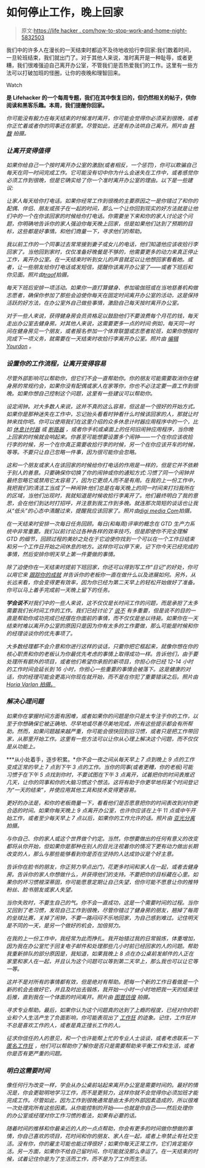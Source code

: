 # 如何停止工作，晚上回家

> 原文:[https://life hacker . com/how-to-stop-work-and-home-night-5832503](https://lifehacker.com/how-to-stop-working-and-go-home-at-night-5832503)

我们中的许多人在漫长的一天结束时都迫不及待地收拾行李回家:我们数着时间，一旦轮班结束，我们就出门了。对于其他人来说，准时离开是一种耻辱，或者更糟，我们很难强迫自己离开办公室，不管我们是否热爱我们的工作。这里有一些方法可以打破加班的怪圈，让你的夜晚和理智回来。

Watch

[](http://lifehacker.com/tag/blast-from-the-past)**是 Lifehacker 的一个每周专题，我们在其中恢复旧的，但仍然相关的帖子，供你阅读和黑客乐趣。本周，我们提醒你回家。**

*你可能没有毅力在每天结束的时候准时离开，你可能会觉得你必须呆到很晚，或者你正忙着或者你的同事还在那里。尽管如此，还是有办法哄自己离开。*照片由* [*韩馥*](http://www.flickr.com/photos/jabberwocky381/2511020194/in/photostream/) *拍摄。**

### *让离开变得值得*

*如果你给自己一个按时离开办公室的激励(或者相反，一个惩罚)，你可以欺骗自己每天在同一时间完成工作。它可能没有切中你为什么会迷失在工作中，或者感觉你必须工作到很晚，但是它确实给了你一个准时离开办公室的理由。以下是一些建议:*

*让家人每天给你打电话。如果你经常工作到很晚的主要原因之一是你错过了和你的配偶、伴侣、朋友或孩子在一起的时间，那么一个让你回到现实的好方法就是让他们中的一个在你该回家的时候给你打电话。你需要坐下来和你的家人讨论这个问题，你明确地告诉你的家人强迫你每天晚上回家，但是如果他们达到了预期的目标，这些都是好事情。和他们商量一下，寻求他们的帮助。*

*我以前工作的一个同事过去常常接到妻子或女儿的电话，他们知道他应该收拾行李回家了。当他回到家时，仅仅准备好晚餐是不够的，他需要更多的动力来真正停止工作，离开办公室。在一天结束时听到女儿的声音就足以让他想回家看看她。或者，让一些朋友给你打电话或发短信，提醒你该离开办公室了——或者下班后和你见面。*照片由*[*traaf*](http://www.flickr.com/photos/traaf/4649802750/)*拍摄。**

*每天下班后安排一项活动。如果你一直打算健身、参加瑜伽班或在当地慈善机构做志愿者，确保你参加了那些会迫使你每天在固定时间离开办公室的活动，这是保持活跃的好方法，在办公室外自己做些事情，激励自己每天按时离开办公室。*

*对于一些人来说，获得健身房会员资格足以鼓励他们不要浪费每个月花的钱，每天走出办公室去健身房。对其他人来说，这需要更多一点的时间:例如，每天同一时间在健身房见一个朋友，或者报名参加一个体育联盟或志愿者轮班，如果你想按时完成下一项义务，就需要在一天结束时收拾行李离开办公室。*照片由* [*编辑 Yourdon*](http://www.flickr.com/photos/yourdon/3592318078/) *。**

### *设置你的工作流程，让离开变得容易*

*尽管外部影响可以帮助你，但它们不会一直帮助你。你的朋友可能需要取消你在健身房的常规约会，如果你没有配偶或家人在家等你，你也不必注定要一直工作到很晚。如果你想自己控制这个问题，这里有一些建议可以帮助你。*

*设定闹钟。对大多数人来说，这并不真的这么容易，但这是一个很好的开始方式。如果你是那种迷失在工作中，忘记抬头看看时钟看什么时候该回家的人，那就让时钟来找你吧。你可以使用我们在这里介绍的众多休息计时器应用程序中的一个，比如 [休息计时器](http://lifehacker.com/bolster-and-track-your-productivity-with-work-break-tim-338143) 或 [断路器](http://lifehacker.com/breaker-reminds-you-to-take-breaks-or-go-back-to-work-5831560) ，或者你手机或桌面上的任何旧闹钟应用程序，当你晚上回家的时候就会响起来。你甚至可能想要设置多个闹钟——一个在你应该收拾行李的时候，另一个在你真正需要收拾行李的时候，另一个在你应该开车的时候，等等。不要只让自己忽略一件事，因为很可能你会忽略。*

*这和一个朋友或家人在该回家的时候给你打电话的作用是一样的，但是它并不依赖于别人的善意。只要确保你切换了你的闹钟或你的通知方式:习惯了同一个闹钟并最终忽略它或禁用它太容易了，因为它更烦人而不是有用。在我的上一份工作中，我把我们的清洁工当成了一种闹钟:他们总是在每天晚上的同一时间来打扫我所在的区域，当他们出现时，我就知道是时候收拾行李离开了。他们最终明白了我的意思，会在他们到达时打招呼，并注意到我工作到多晚。就连那次简短的谈话也让我从“低头”的心态中清醒过来，提醒我应该回家了。*照片由*[*digi media Com*](http://www.flickr.com/photos/digitpedia/4555452320/)*拍摄。**

*在一天结束时安排一次每日任务回顾。每日(和每周)评审的概念在 GTD 生产力系统中非常重要。我们以前讨论过各种各样的效率技巧，但是即使你不完全理解 GTD 的细节，回顾过程的美妙之处在于它迫使你找到一个可以在一个工作日结束和另一个工作日开始之间休息的地方。这样你可以停下来，记下你今天已经完成的事情，然后安排你明天早上第一件要做的事情。*

*除了迫使你在一天结束时提前下班回家，你还可以得到写工作“日记”的好处，你可以用它来 [跟踪你的成就](http://lifehacker.com/keep-a-work-diary-to-minimize-mistakes-and-document-suc-5816473) 并告诉你的老板你一直在做什么以及进展如何。另外，从长远来看，你会变得更有效率，因为你已经为第二天早上的轻松开始做好了准备。你可以马上着手完成前一天晚上留下的任务。*

***学会说不**对我们中的一些人来说，这不仅仅是长时间工作的问题，而是承担了太多需要我们长时间工作的工作。我们已经讨论了 [说不](http://lifehacker.com/say-no-without-wrecking-your-career-5795113) 有多重要，但是说不的目的一直是帮助你成功完成已经摆在你面前的事情，而不仅仅是坐以待毙。如果你在一天结束时难以离开办公室的原因只是因为你有太多的工作要做，那么可能是时候和你的经理谈谈你的优先事项了。*

*大多数经理都不会介意和你进行这样的谈话，只要你把它框起来，就像你想在你的核心职责和你的老板认为你最优先考虑的事情上取得成功一样。告诉他们，由于要处理所有额外的项目，或者他们希望你承担的新项目，你担心你已经 12-14 小时的工作时间会延长到 16 小时，你担心一些重要的事情会被落下。这是健康的对话，你的经理可能会更高兴你现在就开始，而不是在你犯了重要错误之后。照片由 [*Horia Varlan 拍摄。*](http://www.flickr.com/photos/horiavarlan/4536149424/)*

### *解决心理问题*

*如果你在掌握时间方面有困难，或者如果你的问题是你只是太专注于你的工作，以至于你想确保它被正确地、尽早地或尽善尽美地完成，所有这些提示都会有所帮助。然而，如果问题越来越严重，你可能会很快回到旧习惯，或者只是把工作带回家，从那里开始工作。这里有一些方法可以让你从心理上解决这个问题，而不仅仅是从功能上。*

***从小处着手，逐步积累。**你不会一夜之间从每天早上 7 点到晚上 9 点的工作变成正常的早上 7 点到下午 3 点的工作。当你的同事(或者更糟，你的老板)可能习惯于在下午 5 点找到你时，不要试图在下午 3 点离开，试着把你的时间表推迟几天，让你的同事和你的大脑习惯这个想法。这将有助于你更早地将某个时间登记为“一天的结束”，并使应用其他工具和技术变得更容易。*

*更好的办法是，和你的老板商量一下，看看他们是否愿意把你的时间表改到对你更合适的时间。如果你每天晚上 9 点离开办公室，也许你应该在上午 11 点或中午开始工作，或者至少每天早上 7 点以后，如果你的工作允许的话。*照片由* [*亚光分离*](http://www.flickr.com/photos/chumpolo/404875479/) *拍摄。**

*与你自己、你的家人或这个世界做个约定。当然，你想要做出的任何有意义的改变都将从你开始，但如果你是那种在别人的目光注视着你的情况下更有动力做出长期改变的人，那么与那些能够看到你是否在坚持的人达成协议是个好主意。*

*告诉你在脸书的朋友，你正努力早点出门，花更多时间和家人在一起，或者去健身房。告诉你的家人你想做什么，并获得他们的支持。不要把你的目标藏在心里。如果你的坏习惯根深蒂固，你可能愿意定期让自己失望，但你可能不愿意让你的推特粉丝、脸书朋友或家人失望。*

*当你失败时，不要生自己的气。你不会一直成功，这是一个需要时间的过程。当你又回到了老习惯，发现自己工作到很晚，尽管你错过了健身房的朋友，翘掉了每周的垒球比赛，关掉了闹钟，不要一路闷闷不乐地回家，为自己感到难过。记住明天是不同的一天，是另一个做好的机会，加倍努力。*

*在我的上一份工作中，我经常为此而挣扎。我开始错过我的日常锻炼，体重增加，因为我在办公室忙于回复电子邮件和处理那些几小时前已经回家的人的问题。帮助我重新排队的部分原因是，我知道，如果我晚上 8 点在办公桌前发邮件的人正在家里和家人在一起，并且认为这个问题可以等到第二天早上，那么我也可以让它等一等。*

*这并不是对所有的事情都有效，但是绝对有帮助。把每一个新的工作日看做是一个新的机会去做好它，并且及时出去锻炼，我开始一小时一小时地把我一天的结束往后推，直到我在一个体面的时间离开。*照片由* [*图普彷徨*](http://www.flickr.com/photos/tupwanders/3063040821/) *拍摄。**

*寻求专业帮助。最后，如果你认为这个问题真的达到了上瘾的程度，已经对你的职业和个人生活产生了负面影响，你可能表现出了 [工作狂](http://en.wikipedia.org/wiki/Workaholic) 的迹象。记住，工作狂并不总是喜欢工作的人，或者是真正擅长工作的人。*

*征求你信任的人的意见，和一个也许能帮上忙的专业人士谈谈，或者考虑联系一下 [匿名工作狂](http://www.workaholics-anonymous.org/) ，他们可以帮助你了解你是否只是需要帮助来平衡工作和生活，或者你是否有更严重的问题。*

### *明白这需要时间*

*像任何行为改变一样，学会从办公桌前站起来离开办公室是需要时间的。最好的情况是，你会更聪明地学习工作，而不是更努力，这样你就不会觉得你必须加班才能完成工作。尽管如此，因为工作到很晚通常是由太多的外部因素造成的，所以很难一次处理完所有这些因素。从你能控制的开始——也就是你自己——然后处理你的办公室或经理对你工作习惯的看法，如果有必要的话。*

*随着时间的推移和你最亲近的人的一点点帮助，你会有更多的时间做你想做的事情，你自己喜欢的项目，花时间和你的朋友、家人在一起，或者上帝禁止有社交生活。没有你，你的雇主可能也能过得很好；如果你每天正常工作，它们肯定能存活。另一方面，如果你不给自己留时间，你可能就没那么幸运了。在一天结束的时候，试着记住你是为了生活而工作，而不是为了工作而生活。*